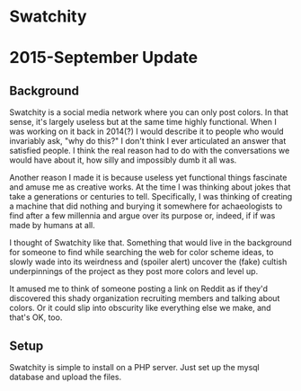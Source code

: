 # Swatchity
# 2015-September Update

## Background
Swatchity is a social media network where you can only post colors. In that sense, it's largely useless but at the same time highly functional. When I was working on it back in 2014(?) I would describe it to people who would invariably ask, "why do this?" I don't think I ever articulated an answer that satisfied people. I think the real reason had to do with the conversations we would have about it, how silly and impossibly dumb it all was. 

Another reason I made it is because useless yet functional things fascinate and amuse me as creative works. At the time I was thinking about jokes that take a generations or centuries to tell. Specifically, I was thinking of creating a machine that did nothing and burying it somewhere for achaeologists to find after a few millennia and argue over its purpose or, indeed, if if was made by humans at all.

I thought of Swatchity like that. Something that would live in the background for someone to find while searching the web for color scheme ideas, to slowly wade into its weirdness and (spoiler alert) uncover the (fake) cultish underpinnings of the project as they post more colors and level up.

It amused me to think of someone posting a link on Reddit as if they'd discovered this shady organization recruiting members and talking about colors. Or it could slip into obscurity like everything else we make, and that's OK, too.

## Setup
Swatchity is simple to install on a PHP server. Just set up the mysql database and upload the files.
